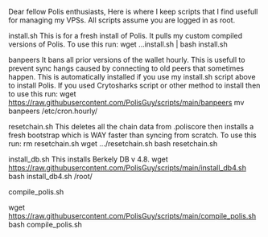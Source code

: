Dear fellow Polis enthusiasts,
Here is where I keep scripts that I find usefull for managing my VPSs. All scripts assume you are logged in as root.

install.sh 
This is for a fresh install of Polis. It pulls my custom compiled versions of Polis.
To use this run:
wget ...install.sh | bash install.sh


banpeers
It bans all prior versions of the wallet hourly. This is usefull to prevent sync hangs caused by connecting to old peers that sometimes happen. This is automatically installed if you use my install.sh script above to install Polis.
If you used Crytosharks script or other method to install then to use this run:
wget https://raw.githubusercontent.com/PolisGuy/scripts/main/banpeers 
mv banpeers /etc/cron.hourly/

resetchain.sh
This deletes all the chain data from .poliscore then installs a fresh bootstrap which is WAY faster than syncing from scratch.
To use this run:
rm resetchain.sh
wget .../resetchain.sh 
bash resetchain.sh


install_db.sh
This installs Berkely DB v 4.8.
wget https://raw.githubusercontent.com/PolisGuy/scripts/main/install_db4.sh 
bash install_db4.sh /root/

compile_polis.sh

wget https://raw.githubusercontent.com/PolisGuy/scripts/main/compile_polis.sh 
bash compile_polis.sh
